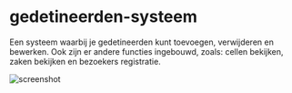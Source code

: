# gedetineerden-systeem

Een systeem waarbij je gedetineerden kunt toevoegen, verwijderen en bewerken. Ook zijn er andere functies ingebouwd, zoals: cellen bekijken, zaken bekijken en bezoekers registratie.

![screenshot](https://user-images.githubusercontent.com/105418718/194651391-134a936d-f62c-4e17-9ca1-9f9ff6793bd9.png)